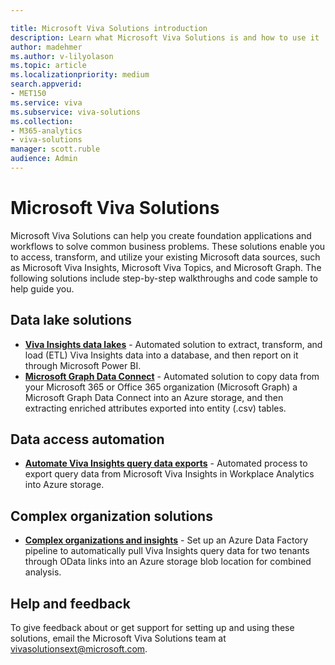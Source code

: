 ```yaml
---

title: Microsoft Viva Solutions introduction
description: Learn what Microsoft Viva Solutions is and how to use it
author: madehmer
ms.author: v-lilyolason
ms.topic: article
ms.localizationpriority: medium 
search.appverid:
- MET150
ms.service: viva 
ms.subservice: viva-solutions
ms.collection: 
- M365-analytics
- viva-solutions
manager: scott.ruble
audience: Admin
---
```


# Microsoft Viva Solutions

Microsoft Viva Solutions can help you create foundation applications and workflows to solve common business problems. These solutions enable you to access, transform, and utilize your existing Microsoft data sources, such as Microsoft Viva Insights, Microsoft Viva Topics, and Microsoft Graph. The following solutions include step-by-step walkthroughs and code sample to help guide you.

## Data lake solutions

- [**Viva Insights data lakes**](./data-lakes/viva-insights.md) - Automated solution to extract, transform, and load (ETL) Viva Insights data into a database, and then report on it through Microsoft Power BI.
- [**Microsoft Graph Data Connect**](https://github.com/microsoft/VivaSolutions/tree/main/Sample%20Solutions/Data%20Lake/MGDC) - Automated solution to copy data from your Microsoft 365 or Office 365 organization (Microsoft Graph) a Microsoft Graph Data Connect into an Azure storage, and then extracting enriched attributes exported into entity (.csv) tables.

## Data access automation

- [**Automate Viva Insights query data exports**](automate-exports.md) - Automated process to export query data from Microsoft Viva Insights in Workplace Analytics into Azure storage.

## Complex organization solutions

- [**Complex organizations and insights**](complex-organization-insights.md) - Set up an Azure Data Factory pipeline to automatically pull Viva Insights query data for two tenants through OData links into an Azure storage blob location for combined analysis.

## Help and feedback

To give feedback about or get support for setting up and using these solutions, email the Microsoft Viva Solutions team at [vivasolutionsext@microsoft.com](vivasolutionsext@microsoft.com).
